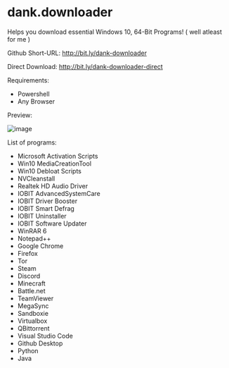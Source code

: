 # dank.downloader
Helps you download essential Windows 10, 64-Bit Programs! ( well atleast for me )

Github Short-URL: http://bit.ly/dank-downloader

Direct Download: http://bit.ly/dank-downloader-direct

Requirements:
- Powershell
- Any Browser

Preview:

![image](https://user-images.githubusercontent.com/52797753/125163665-cd013e00-e1ab-11eb-9748-cdf806c28e27.png)

List of programs:
- Microsoft Activation Scripts
- Win10 MediaCreationTool
- Win10 Debloat Scripts
- NVCleanstall
- Realtek HD Audio Driver
- IOBIT AdvancedSystemCare
- IOBIT Driver Booster
- IOBIT Smart Defrag
- IOBIT Uninstaller
- IOBIT Software Updater
- WinRAR 6
- Notepad++
- Google Chrome
- Firefox
- Tor
- Steam
- Discord
- Minecraft
- Battle.net
- TeamViewer
- MegaSync
- Sandboxie
- Virtualbox
- QBittorrent
- Visual Studio Code
- Github Desktop
- Python
- Java
